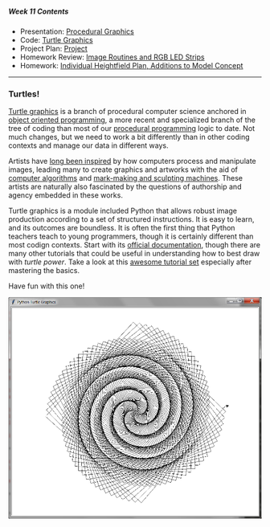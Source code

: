 ##### Week 11 Contents
- Presentation: [Procedural Graphics](readme.md)
- Code: [Turtle Graphics](turtle.md)
- Project Plan: [Project](project.md)
- Homework Review: [Image Routines and RGB LED Strips](homework-review.md)
- Homework: [Individual Heightfield Plan, Additions to Model Concept](homework.md)
-----

### Turtles!

[Turtle graphics](https://en.wikipedia.org/wiki/Turtle_graphics) is a branch of procedural computer science anchored in [object oriented programming](https://en.wikipedia.org/wiki/Object-oriented_programming), a more recent and specialized branch of the tree of coding than most of our [procedural programming](https://en.wikipedia.org/wiki/Procedural_programming) logic to date. Not much changes, but we need to work a bit differently than in other coding contexts and manage our data in different ways.

Artists have [long been inspired](https://en.wikipedia.org/wiki/Algorithmic_art) by how computers process and manipulate images, leading many to create graphics and artworks with the aid of [computer algorithms](http://www.complexification.net/gallery/machines/substrate/) and [mark-making and sculpting machines](https://drawingmachines.org/category.php?id=35). These artists are naturally also fascinated by the questions of authorship and agency embedded in these works.

Turtle graphics is a module included Python that allows robust image production according to a set of structured instructions. It is easy to learn, and its outcomes are boundless. It is often the first thing that Python teachers teach to young programmers, though it is certainly different than most codign contexts. Start with its [official documentation](https://docs.python.org/3/library/turtle.html), though there are many other tutorials that could be useful in understanding how to best draw with *turtle power*. Take a look at this [awesome tutorial set](https://github.com/asweigart/simple-turtle-tutorial-for-python/blob/master/simple_turtle_tutorial.md) especially after mastering the basics.

Have fun with this one! 

![turtle.png](turtle.png)